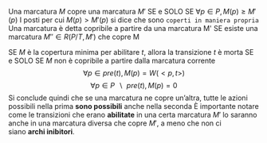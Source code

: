 Una marcatura $M$ copre una marcatura $M'$ SE e SOLO SE $\forall p \in P, M(p) \geq M'(p)$
I posti per cui $M(p) > M'(p)$ si dice che sono `coperti in maniera propria`
Una marcatura è detta copribile a partire da una marcatura M' SE esiste una marcatura $M'' \in R(P/T, M')$ che copre M

SE $M$ è la copertura minima per abilitare $t$, allora la transizione $t$ è morta SE e SOLO SE $M$ non è copribile a partire dalla marcatura corrente
$$\forall p \in pre(t), M(p) = W(<p,t>)$$$$\forall p \in P \text{ } \backslash \text{ } pre(t), M(p) = 0$$
Si conclude quindi che se una marcatura ne copre un’altra, tutte le azioni possibili nella prima **sono possibili** anche nella seconda
È importante notare come le transizioni che erano **abilitate** in una certa marcatura $M'$ lo saranno anche in una marcatura diversa che copre $M'$, a meno che non ci siano **archi inibitori**.